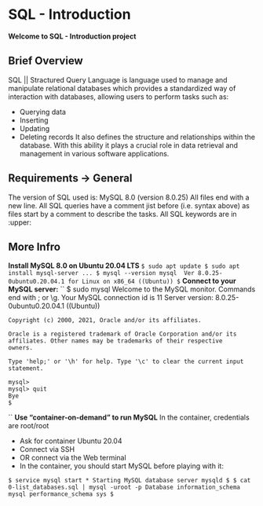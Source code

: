 # SQL - Introduction

**Welcome to SQL - Introduction project**
##

Brief Overview
-----------------------------

SQL || Stractured Query Language is language used to manage and manipulate relational databases which provides a standardized way of interaction with databases, allowing users to perform tasks such as:
- Querying data
- Inserting
- Updating
- Deleting records
It also defines the structure and relationships within the database. With this ability it plays a crucial role in data retrieval and management in various software applications.

Requirements -> General
------------------------------
The version of SQL used is: MySQL 8.0 (version 8.0.25)
All files end with a new line.
All SQL queries have a comment jist before (i.e. syntax above) as files start by a comment to describe the tasks.
All SQL keywords are in :upper:

More Infro
-------------------------------
**Install MySQL 8.0 on Ubuntu 20.04 LTS**
``
	$ sudo apt update
	$ sudo apt install mysql-server
	...
	$ mysql --version
	mysql  Ver 8.0.25-0ubuntu0.20.04.1 for Linux on x86_64 ((Ubuntu))
	$
``
**Connect to your MySQL server:**
``
	$ sudo mysql
	Welcome to the MySQL monitor.  Commands end with ; or \g.
	Your MySQL connection id is 11
	Server version: 8.0.25-0ubuntu0.20.04.1 ((Ubuntu))

	Copyright (c) 2000, 2021, Oracle and/or its affiliates.

	Oracle is a registered trademark of Oracle Corporation and/or its
	affiliates. Other names may be trademarks of their respective
	owners.

	Type 'help;' or '\h' for help. Type '\c' to clear the current input statement.

	mysql>
	mysql> quit
	Bye
	$
``
**Use “container-on-demand” to run MySQL**
In the container, credentials are root/root

- Ask for container Ubuntu 20.04
- Connect via SSH
- OR connect via the Web terminal
- In the container, you should start MySQL before playing with it:

``
	$ service mysql start
	 * Starting MySQL database server mysqld
	$
	$ cat 0-list_databases.sql | mysql -uroot -p
	Database
	information_schema
	mysql
	performance_schema
	sys
	$
``
